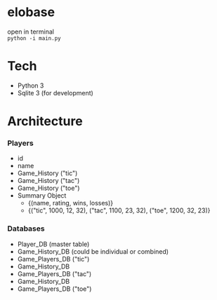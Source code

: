 # elobase    
open in terminal  
`python -i main.py`    
# Tech    
 - Python 3    
 - Sqlite 3 (for development)

# Architecture  

### Players

- id
- name
- Game_History ("tic")
- Game_History ("tac")
- Game_History ("toe")
- Summary Object
  - {(name, rating, wins, losses)}
  - {("tic", 1000, 12, 32), ("tac", 1100, 23, 32), ("toe", 1200, 32, 23)}

### Databases
  
- Player_DB (master table)
- Game_History_DB (could be individual or combined)
- Game_Players_DB ("tic")
- Game_History_DB 
- Game_Players_DB ("tac")
- Game_History_DB
- Game_Players_DB ("toe")
